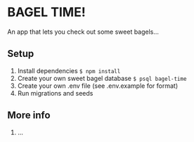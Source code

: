 # BAGEL TIME!

An app that lets you check out some sweet bagels...

## Setup

1. Install dependencies `$ npm install`
2. Create your own sweet bagel database `$ psql bagel-time`
3. Create your own .env file (see .env.example for format)
4. Run migrations and seeds



## More info

1. ...
